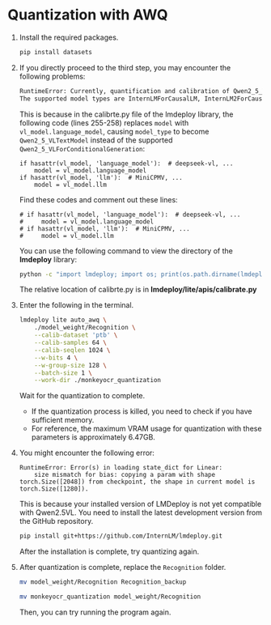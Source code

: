 # Quantization with AWQ

1.  Install the required packages.
    ```bash
    pip install datasets
    ```
2.  If you directly proceed to the third step, you may encounter the following problems:
    ```bash
    RuntimeError: Currently, quantification and calibration of Qwen2_5_VLTextModel are not supported.
    The supported model types are InternLMForCausalLM, InternLM2ForCausalLM, InternLM3ForCausalLM, QWenLMHeadModel, Qwen2ForCausalLM, Qwen3ForCausalLM, BaiChuanForCausalLM, BaichuanForCausalLM, LlamaForCausalLM, LlavaLlamaForCausalLM,MGMLlamaForCausalLM, InternLMXComposer2ForCausalLM, Phi3ForCausalLM, ChatGLMForConditionalGeneration, MixtralForCausalLM, Qwen2VLForConditionalGeneration, Qwen2_5_VLForConditionalGeneration, MistralForCausalLM.
    ```
    This is because in the calibrte.py file of the lmdeploy library, the following code (lines 255-258) replaces `model` with `vl_model.language_model`, causing `model_type` to become `Qwen2_5_VLTextModel` instead of the supported `Qwen2_5_VLForConditionalGeneration`:
    ```
    if hasattr(vl_model, 'language_model'):  # deepseek-vl, ...
        model = vl_model.language_model
    if hasattr(vl_model, 'llm'):  # MiniCPMV, ...
        model = vl_model.llm
    ```
    Find these codes and comment out these lines:
    ```
    # if hasattr(vl_model, 'language_model'):  # deepseek-vl, ...
    #     model = vl_model.language_model
    # if hasattr(vl_model, 'llm'):  # MiniCPMV, ...
    #     model = vl_model.llm
    ```    
    You can use the following command to view the directory of the **lmdeploy** library:
    ```bash    
    python -c "import lmdeploy; import os; print(os.path.dirname(lmdeploy.__file__))"
    ```    
    The relative location of calibrte.py is in **lmdeploy/lite/apis/calibrate.py**



    
3.  Enter the following in the terminal.
    ```bash
    lmdeploy lite auto_awq \
        ./model_weight/Recognition \
        --calib-dataset 'ptb' \
        --calib-samples 64 \
        --calib-seqlen 1024 \
        --w-bits 4 \
        --w-group-size 128 \
        --batch-size 1 \
        --work-dir ./monkeyocr_quantization
    ```
    Wait for the quantization to complete.
    * If the quantization process is killed, you need to check if you have sufficient memory.
    * For reference, the maximum VRAM usage for quantization with these parameters is approximately 6.47GB.

4.  You might encounter the following error:
    ```
    RuntimeError: Error(s) in loading state_dict for Linear:
        size mismatch for bias: copying a param with shape torch.Size([2048]) from checkpoint, the shape in current model is torch.Size([1280]).
    ```
    This is because your installed version of LMDeploy is not yet compatible with Qwen2.5VL. You need to install the latest development version from the GitHub repository.
    ```bash
    pip install git+https://github.com/InternLM/lmdeploy.git
    ```
    After the installation is complete, try quantizing again.

5.  After quantization is complete, replace the `Recognition` folder.
    ```bash
    mv model_weight/Recognition Recognition_backup

    mv monkeyocr_quantization model_weight/Recognition
    ```
    Then, you can try running the program again.
